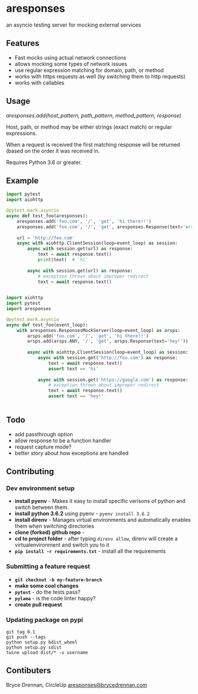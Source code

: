 # aresponses

an asyncio testing server for mocking external services

## Features
 - Fast mocks using actual network connections
 - allows mocking some types of network issues
 - use regular expression matching for domain, path, or method 
 - works with https requests as well (by switching them to http requests)
 - works with callables
 
## Usage

*aresponses.add(host_pattern, path_pattern, method_pattern, response)*

Host, path, or method may be either strings (exact match) or regular expressions.

When a request is received the first matching response will be returned (based on the order it was received in.

Requires Python 3.6 or greater.

## Example
```python
import pytest
import aiohttp

@pytest.mark.asyncio
async def test_foo(aresponses):
    aresponses.add('foo.com', '/', 'get', 'hi there!!')
    aresponses.add('foo.com', '/', 'get', aresponses.Response(text='error', status=500))
    
    url = 'http://foo.com'
    async with aiohttp.ClientSession(loop=event_loop) as session:
        async with session.get(url) as response:
            text = await response.text()
            print(text)  # 'hi'
        
        async with session.get(url) as response:
            # exception thrown about improper redirect
            text = await response.text()
    
```

```python
import aiohttp
import pytest
import aresponses

@pytest.mark.asyncio
async def test_foo(event_loop):
    with aresponses.ResponsesMockServer(loop=event_loop) as arsps:
        arsps.add('foo.com', '/', 'get', 'hi there!!')
        arsps.add(arsps.ANY, '/', 'get', arsps.Response(text='hey!'))
        
        async with aiohttp.ClientSession(loop=event_loop) as session:
            async with session.get('http://foo.com') as response:
                text = await response.text()
                assert text == 'hi'
            
            async with session.get('https://google.com') as response:
                # exception thrown about improper redirect
                text = await response.text()
                assert text == 'hey!'
        
```


## Todo
 - add passthrough option
 - allow response to be a function handler
 - request capture mode?
 - better story about how exceptions are handled

## Contributing

### Dev environment setup
  - **install pyenv**  - Makes it easy to install specific verisons of python and switch between them.
  - **install python 3.6.2** using pyenv - `pyenv install 3.6.2`
  - **install direnv** - Manages virtual environments and automatically enables them when switching directories
  - **clone (forked) github repo** -
  - **cd to project folder** - after typing `direnv allow`, direnv will create a virtualenvironment and switch you to it
  - **`pip install -r requirements.txt`** - install all the requirements
  
### Submitting a feature request  
  - **`git checkout -b my-feature-branch`** 
  - **make some cool changes**
  - **`pytest`** - do the tests pass?
  - **`pylama`** - is the code linter happy?
  - **create pull request**

### Updating package on pypi
    git tag 0.1
    git push --tags
    python setup.py bdist_wheel
    python setup.py sdist
    twine upload dist/* -u username
    
## Contibuters
Bryce Drennan, CircleUp <aresponses@brycedrennan.com>
